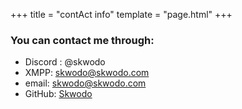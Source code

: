 +++
title = "contAct info"
template = "page.html"
+++
<div class="box">

### You can contact me through:

* Discord : @skwodo
* XMPP: [skwodo@skwodo.com](xmpp:skwodo@skwodo.com)
* email: [skwodo@skwodo.com](mailto:skwodo@skwodo.com)
* GitHub: [Skwodo](https://github.com/skwodo)

</div>
